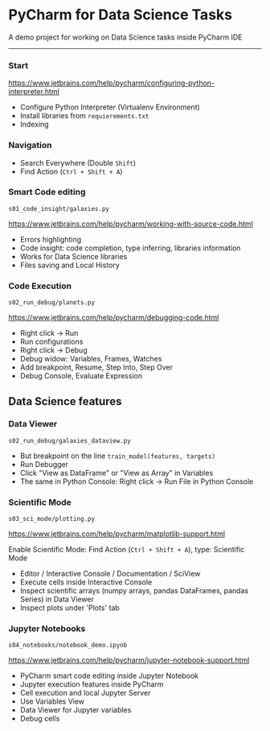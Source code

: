 
# PyCharm for Data Science Tasks

A demo project for working on Data Science tasks inside PyCharm IDE

---

### Start

https://www.jetbrains.com/help/pycharm/configuring-python-interpreter.html

* Configure Python Interpreter (Virtualenv Environment)
* Install libraries from `requierements.txt`
* Indexing

### Navigation

* Search Everywhere (Double `Shift`)
* Find Action (`Ctrl + Shift + A`)

### Smart Code editing

`s01_code_insight/galaxies.py`

https://www.jetbrains.com/help/pycharm/working-with-source-code.html

* Errors highlighting
* Code insight: code completion, type inferring, libraries information
* Works for Data Science libraries
* Files saving and Local History

### Code Execution

`s02_run_debug/planets.py`

https://www.jetbrains.com/help/pycharm/debugging-code.html

* Right click -> Run 
* Run configurations
* Right click -> Debug
* Debug widow: Variables, Frames, Watches
* Add breakpoint, Resume, Step Into, Step Over
* Debug Console, Evaluate Expression


## Data Science features

### Data Viewer

`s02_run_debug/galaxies_dataview.py`

* But breakpoint on the line `train_model(features, targets)`
* Run Debugger
* Click "View as DataFrame" or "View as Array" in Variables
* The same in Python Console: 
Right click -> Run File in Python Console

### Scientific Mode

`s03_sci_mode/plotting.py`

https://www.jetbrains.com/help/pycharm/matplotlib-support.html

Enable Scientific Mode: Find Action (`Ctrl + Shift + A`), type: Scientific Mode

* Editor / Interactive Console / Documentation / SciView
* Execute cells inside Interactive Console
* Inspect scientific arrays (numpy arrays, pandas DataFrames, pandas Series) in Data Viewer
* Inspect plots under 'Plots' tab

### Jupyter Notebooks

`s04_notebooks/notebook_demo.ipynb`

https://www.jetbrains.com/help/pycharm/jupyter-notebook-support.html

* PyCharm smart code editing inside Jupyter Notebook
* Jupyter execution features inside PyCharm
* Cell execution and local Jupyter Server
* Use Variables View
* Data Viewer for Jupyter variables
* Debug cells

